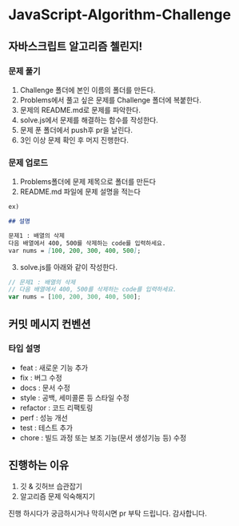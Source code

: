# JavaScript-Algorithm-Challenge

## 자바스크립트 알고리즘 첼린지!

### 문제 풀기

1. Challenge 폴더에 본인 이름의 폴더를 만든다.
2. Problems에서 풀고 싶은 문제를 Challenge 폴더에 복붙한다.
3. 문제의 README.md로 문제를 파악한다.
4. solve.js에서 문제를 해결하는 함수를 작성한다.
5. 문제 푼 폴더에서 push후 pr을 날린다.
6. 3인 이상 문제 확인 후 머지 진행한다.

### 문제 업로드

1. Problems폴더에 문제 제목으로 폴더를 만든다
2. README.md 파일에 문제 설명을 적는다

```md
ex)

## 설명

문제1 : 배열의 삭제
다음 배열에서 400, 500를 삭제하는 code를 입력하세요.
var nums = [100, 200, 300, 400, 500];
```

3. solve.js를 아래와 같이 작성한다.

```js
// 문제1 : 배열의 삭제
// 다음 배열에서 400, 500를 삭제하는 code를 입력하세요.
var nums = [100, 200, 300, 400, 500];
```

## 커밋 메시지 컨벤션

### 타입	설명
* feat : 새로운 기능 추가
* fix : 버그 수정
* docs : 문서 수정
* style : 공백, 세미콜론 등 스타일 수정
* refactor : 코드 리팩토링
* perf : 성능 개선
* test : 테스트 추가
* chore : 빌드 과정 또는 보조 기능(문서 생성기능 등) 수정

## 진행하는 이유
1. 깃 & 깃허브 습관잡기
2. 알고리즘 문제 익숙해지기

진행 하시다가 궁금하시거나 막히시면 pr 부탁 드립니다. 감사합니다.

